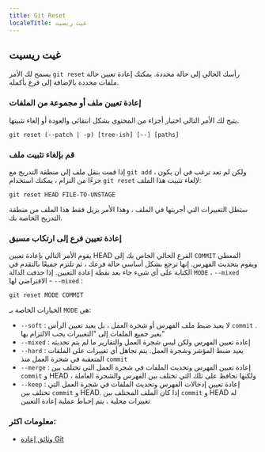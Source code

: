 ```yaml
---
title: Git Reset
localeTitle: غيت ريسيت
---
```

## غيت ريسيت

يسمح لك الأمر `git reset` رأسك الحالي إلى حالة محددة. يمكنك إعادة تعيين حالة ملفات محددة بالإضافة إلى فرع بأكمله.

### إعادة تعيين ملف أو مجموعة من الملفات

يتيح لك الأمر التالي اختيار أجزاء من المحتوى بشكل انتقائي والعودة أو إلغاء تثبيتها.

 `git reset (--patch | -p) [tree-ish] [--] [paths] 
` 

### قم بإلغاء تثبيت ملف

إذا قمت بنقل ملف إلى منطقة التدريج مع `git add` ، ولكن لم تعد ترغب في أن يكون جزءًا من التزام ، يمكنك استخدام `git reset` لإلغاء تثبيت هذا الملف:

 `git reset HEAD FILE-TO-UNSTAGE 
` 

ستظل التغييرات التي أجريتها في الملف ، وهذا الأمر يزيل فقط هذا الملف من منطقة التدريج الخاصة بك.

### إعادة تعيين فرع إلى ارتكاب مسبق

يقوم الأمر التالي بإعادة تعيين HEAD الفرع الحالي الخاص بك إلى `COMMIT` المعطى ويقوم بتحديث الفهرس. إنها ترجع بشكل أساسي حالة فرعك ، ثم تلتزم جميعًا بالتقدم في الكتابة على أي شيء جاء بعد نقطة إعادة التعيين. إذا حذفت الدالة `MODE` ، `--mixed` الافتراضي لها - `--mixed` :

 `git reset MODE COMMIT 
` 

الخيارات الخاصة بـ `MODE` هي:

*   `--soft` : لا يعيد ضبط ملف الفهرس أو شجرة العمل ، بل يعيد تعيين الرأس `commit` . يغير جميع الملفات إلى "التغييرات يجب الالتزام بها"
*   `--mixed` : إعادة تعيين الفهرس ولكن ليس شجرة العمل والتقارير ما لم يتم تحديثه
*   `--hard` : يعيد ضبط المؤشر وشجرة العمل. يتم تجاهل أي تغييرات على الملفات المتعقبة في شجرة العمل منذ `commit`
*   `--merge` : إعادة تعيين الفهرس وتحديث الملفات في شجرة العمل التي تختلف بين `commit` و HEAD ، ولكنها تحافظ على تلك التي تختلف بين الفهرس والشجرة العاملة
*   `--keep` : إعادة تعيين إدخالات الفهرس وتحديث الملفات في شجرة العمل التي تختلف بين `commit` و HEAD. إذا كان الملف المختلف بين `commit` و HEAD له تغييرات محلية ، يتم إحباط عملية إعادة التعيين

### معلومات اكثر:

*   [وثائق إعادة Git](https://git-scm.com/docs/git-reset)